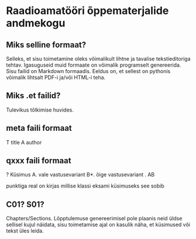 # Raadioamatööri õppematerjalide andmekogu


## Miks selline formaat?

Selleks, et sisu toimetamine oleks võimalikult lihtne ja tavalise
tekstieditoriga tehtav. Igasuguseid muid formaate on võimalik programselt
genereerida. Sisu failid on Markdown formaadis. Eeldus on, et sellest on
pythonis võimalik lihtsalt PDF-i ja/või HTML-i teha.

## Miks .et failid?

Tulevikus tõlkimise huvides.

## meta faili formaat

T title
A author

## qxxx faili formaat

? Küsimus
A. vale vastusevariant
B*. õige vastusevariant
. AB

punktiga real on kirjas millise klassi eksami küsimuseks see sobib


## C01? S01?

Chapters/Sections. Lõpptulemuse genereerimisel pole plaanis neid üldse
sellisel kujul näidata, sisu toimetamise ajal on kasulik näha, et küsimused
või tekst üles leida.


